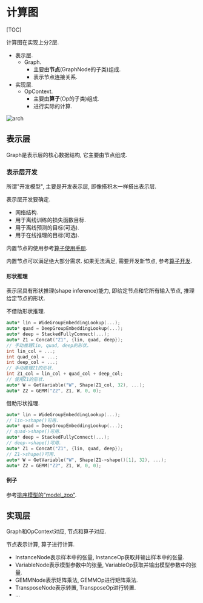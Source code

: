 # 计算图

[TOC]

计算图在实现上分2层.

- 表示层.
  - Graph.
    - 主要由**节点**(GraphNode的子类)组成.
    - 表示节点连接关系.
- 实现层.
  - OpContext.
    - 主要由**算子**(Op的子类)组成.
    - 进行实际的计算.

![arch](pic/graph_arch.png)

## 表示层

Graph是表示层的核心数据结构, 它主要由节点组成.

### 表示层开发

所谓"开发模型", 主要是开发表示层, 即像搭积木一样搭出表示层.

表示层开发要确定.

- 网络结构.
- 用于离线训练的损失函数目标.
- 用于离线预测的目标(可选).
- 用于在线推理的目标(可选).

内置节点的使用参考[算子使用手册](op_manual.md).

内置节点可以满足绝大部分需求. 如果无法满足, 需要开发新节点, 参考[算子开发](op_dev.md).

#### 形状推理

表示层具有形状推理(shape inference)能力, 即给定节点和它所有输入节点, 推理给定节点的形状.

不借助形状推理.

```c++
auto* lin = WideGroupEmbeddingLookup(...);
auto* quad = DeepGroupEmbeddingLookup(...);
auto* deep = StackedFullyConnect(...);
auto* Z1 = Concat("Z1", {lin, quad, deep});
// 手动推理lin, quad, deep的形状.
int lin_col = ...;
int quad_col = ...;
int deep_col = ...;
// 手动推理Z1的形状.
int Z1_col = lin_col + quad_col + deep_col;
// 使用Z1的形状.
auto* W = GetVariable("W", Shape(Z1_col, 32), ...);
auto* Z2 = GEMM("Z2", Z1, W, 0, 0);
```

借助形状推理.

```c++
auto* lin = WideGroupEmbeddingLookup(...);
// lin->shape()可用.
auto* quad = DeepGroupEmbeddingLookup(...);
// quad->shape()可用.
auto* deep = StackedFullyConnect(...);
// deep->shape()可用.
auto* Z1 = Concat("Z1", {lin, quad, deep});
// Z1->shape()可用.
auto* W = GetVariable("W", Shape(Z1->shape()[1], 32), ...);
auto* Z2 = GEMM("Z2", Z1, W, 0, 0);
```

#### 例子

参考[排序模型的"model\_zoo"](../example/rank/model_zoo).

## 实现层

Graph和OpContext对应, 节点和算子对应.

节点表示计算, 算子进行计算.

- InstanceNode表示样本中的张量, InstanceOp获取并输出样本中的张量.
- VariableNode表示模型参数中的张量, VariableOp获取并输出模型参数中的张量.
- GEMMNode表示矩阵乘法, GEMMOp进行矩阵乘法.
- TransposeNode表示转置, TransposeOp进行转置.
- ...
